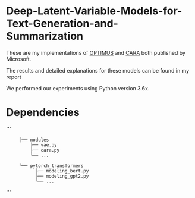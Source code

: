 # Deep-Latent-Variable-Models-for-Text-Generation-and-Summarization

These are my implementations of [OPTIMUS](https://arxiv.org/abs/2004.04092) and [CARA](https://aaai.org/ojs/index.php/AAAI/article/view/6346/6202) both published by Microsoft.

The results and detailed explanations for these models can be found in my report



We performed our experiments using Python version 3.6x.

# Dependencies
'''

         ├── modules
             ├── vae.py
             ├── cara.py
             └── ...
        
         └── pytorch_transformers
               ├── modeling_bert.py
               ├── modeling_gpt2.py
               └── ... 

 '''
 
 
